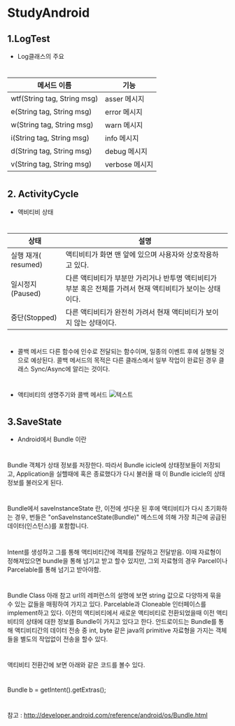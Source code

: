 # StudyAndroid
##  1.LogTest
-  Log클래스의 주요  
#  
|메서드 이름|기능|
|------|---|
|wtf(String tag, String msg)|asser 메시지|
|e(String tag, String msg)|error 메시지|
|w(String tag, String msg)|warn 메시지|
|i(String tag, String msg)|info 메시지|
|d(String tag, String msg)|debug 메시지|
|v(String tag, String msg)|verbose 메시지|
#    
#  
##  2. ActivityCycle
-  액비티비 상태
#  
|상태|설명|
|------|---|
|실행 재개( resumed)|액티비티가 화면 맨 앞에 있으며 사용자와 상호작용하고 있다.|
|일시정지(Paused)|다른 액티비티가 부분만 가리거나 반투명 액티비티가 부분 혹은 전체를 가려서 현재 액티비티가 보이는 상태이다.|
|중단(Stopped)|다른 액티비티가 완전히 가려서 현재 액티비티가 보이지 않는 상태이다.|
#  

-  콜백 메서드 다른 함수에 인수로 전달되는 함수이며, 일종의 이벤트 후에 실행될 것으로 예상된다. 콜백 메서드의 목적은 다른 클래스에서 일부 작업이 완료된 경우 클래스 Sync/Async에 알리는 것이다.

#  
#  
-  액티비티의 생명주기와 콜백 메서드
![텍스트](https://lh3.googleusercontent.com/proxy/NUOajggAeY-4_czWpK_OU4suwRW9zdm3nVHF1ty2iWYJQtB-p5a6iOBJaal3i9b-XlhNXKrwoOL42AYnkHWIVEL0Wq38HVEGL0vLuavddw12iCbEt_vuuyVs3D-z-3q82_8ti-0Djhm4k30Jv3LAqHiO3ZOt48MXQLIGC-MVODKNGMbjKmS1RmsfuOOf_YjSLpTDCe69ES5EWfl8gKtFDDdnVPsgrQbTg_uAO-Fje6A)
#  
#  
## 3.SaveState
-  Android에서 Bundle 이란
#  
Bundle 객체가 상태 정보를 저장한다.
따라서 Bundle icicle에 상태정보들이 저장되고, Application을 실핼때에 혹은 종료했다가 다시 불러올 때 이 Bundle icicle의 상태정보를 불러오게 된다.
#  
Bundle에서 saveInstanceState 란, 이전에 셧다운 된 후에 액티비티가 다시 초기화하는 경우, 번들은 "onSaveInstanceState(Bundle)" 메스드에 의해 가장 최근에 공급된 데이터(인스턴스)를 포함합니다.
#   
Intent를 생성하고 그를 통해 액티비티간에 객체를 전달하고 전달받음.
이때 자료형이 정해져있으면 bundle을 통해 넘기고 받고 할수 있지만, 그외 자료형의 경우 Parcel이나 Parcelable를 통해 넘기고 받아야함.
#  
#  
Bundle Class
 아래 참고 url의 레퍼런스의 설명에 보면 string 값으로 다양하게 묶을 수 있는 값들을 매핑하여 가지고 있다. Parcelable과 Cloneable 인터페이스를 implement하고 있다. 이전의 액티비티에서 새로운 액티비티로 전환되었을때 이전 액티비티의 상태에 대한 정보를 Bundle이 가지고 있다고 한다.
안드로이드는 Bundle를 통해 액티비티간의 데이터 전송 중 int, byte 같은 java의 primitive 자료형을 가지는 객체들을 별도의 작업없이 전송을 할수 있다.
# 
액티비티 전환간에 보면 아래와 같은 코드를 볼수 있다.
# 
Bundle b = getIntent().getExtras();
# 
참고 : http://developer.android.com/reference/android/os/Bundle.html







